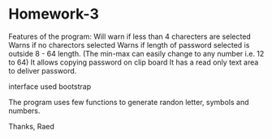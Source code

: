# Homework-3
Features of the program:
  Will warn if less than 4 charecters are selected
  Warns if no charectors selected
  Warns if length of password selected is outside 8 - 64 length. (The min-max can easily change to any number i.e. 12 to 64) 
  It allows copying password on clip board
  It has a read only text area to deliver password.

 interface used bootstrap
 
 The program uses few functions to generate randon letter, symbols and numbers.
 
 Thanks,
 Raed
